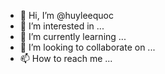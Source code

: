 - 👋 Hi, I’m @huyleequoc
- 👀 I’m interested in ...
- 🌱 I’m currently learning ...
- 💞️ I’m looking to collaborate on ...
- 📫 How to reach me ...

<!---
huyleequoc/huyleequoc is a ✨ special ✨ repository because its `README.md` (this file) appears on your GitHub profile.
You can click the Preview link to take a look at your changes.
--->
